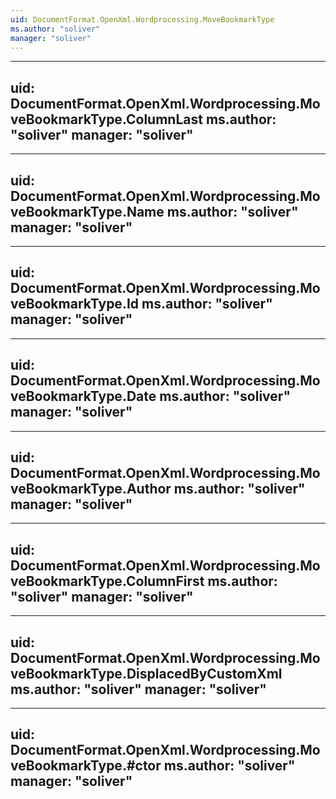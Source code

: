 ```yaml
---
uid: DocumentFormat.OpenXml.Wordprocessing.MoveBookmarkType
ms.author: "soliver"
manager: "soliver"
---
```


---
uid: DocumentFormat.OpenXml.Wordprocessing.MoveBookmarkType.ColumnLast
ms.author: "soliver"
manager: "soliver"
---

---
uid: DocumentFormat.OpenXml.Wordprocessing.MoveBookmarkType.Name
ms.author: "soliver"
manager: "soliver"
---

---
uid: DocumentFormat.OpenXml.Wordprocessing.MoveBookmarkType.Id
ms.author: "soliver"
manager: "soliver"
---

---
uid: DocumentFormat.OpenXml.Wordprocessing.MoveBookmarkType.Date
ms.author: "soliver"
manager: "soliver"
---

---
uid: DocumentFormat.OpenXml.Wordprocessing.MoveBookmarkType.Author
ms.author: "soliver"
manager: "soliver"
---

---
uid: DocumentFormat.OpenXml.Wordprocessing.MoveBookmarkType.ColumnFirst
ms.author: "soliver"
manager: "soliver"
---

---
uid: DocumentFormat.OpenXml.Wordprocessing.MoveBookmarkType.DisplacedByCustomXml
ms.author: "soliver"
manager: "soliver"
---

---
uid: DocumentFormat.OpenXml.Wordprocessing.MoveBookmarkType.#ctor
ms.author: "soliver"
manager: "soliver"
---
